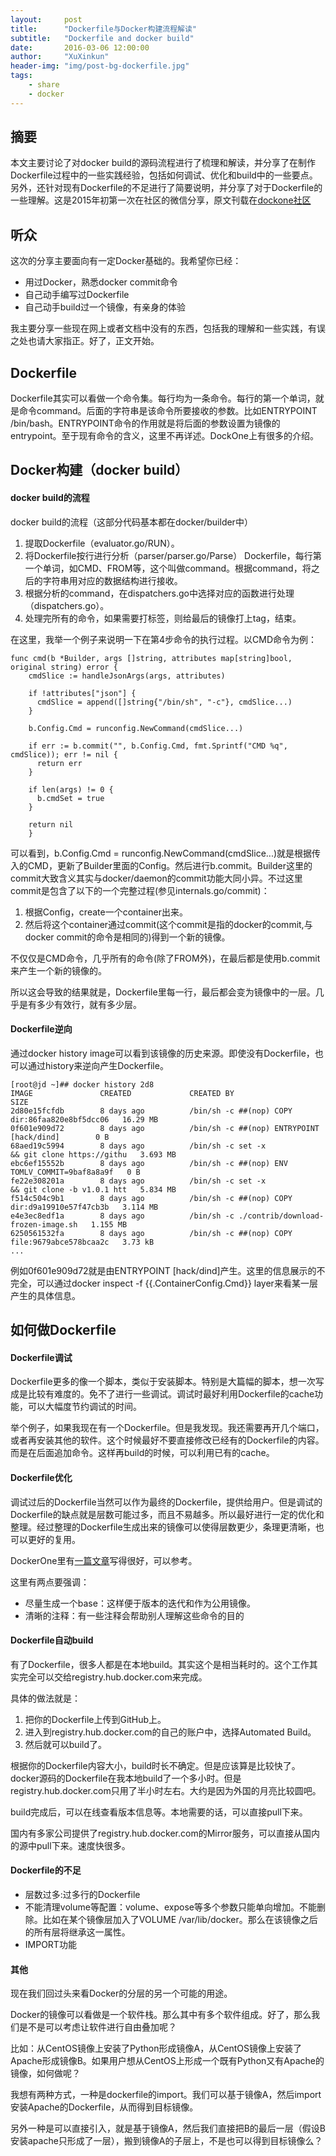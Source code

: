 ```yaml
---
layout:     post
title:      "Dockerfile与Docker构建流程解读"
subtitle:   "Dockerfile and docker build"
date:       2016-03-06 12:00:00
author:     "XuXinkun"
header-img: "img/post-bg-dockerfile.jpg"
tags:
    - share
    - docker
---
```


## 摘要

本文主要讨论了对docker build的源码流程进行了梳理和解读，并分享了在制作Dockerfile过程中的一些实践经验，包括如何调试、优化和build中的一些要点。另外，还针对现有Dockerfile的不足进行了简要说明，并分享了对于Dockerfile的一些理解。这是2015年初第一次在社区的微信分享，原文刊载在[dockone社区](http://dockone.io/article/346)

## 听众

这次的分享主要面向有一定Docker基础的。我希望你已经：

- 用过Docker，熟悉docker commit命令
- 自己动手编写过Dockerfile
- 自己动手build过一个镜像，有亲身的体验

我主要分享一些现在网上或者文档中没有的东西，包括我的理解和一些实践，有误之处也请大家指正。好了，正文开始。

## Dockerfile

Dockerfile其实可以看做一个命令集。每行均为一条命令。每行的第一个单词，就是命令command。后面的字符串是该命令所要接收的参数。比如ENTRYPOINT /bin/bash。ENTRYPOINT命令的作用就是将后面的参数设置为镜像的entrypoint。至于现有命令的含义，这里不再详述。DockOne上有很多的介绍。

## Docker构建（docker build）

#### docker build的流程

docker build的流程（这部分代码基本都在docker/builder中）

1. 提取Dockerfile（evaluator.go/RUN）。
2. 将Dockerfile按行进行分析（parser/parser.go/Parse） Dockerfile，每行第一个单词，如CMD、FROM等，这个叫做command。根据command，将之后的字符串用对应的数据结构进行接收。
3. 根据分析的command，在dispatchers.go中选择对应的函数进行处理（dispatchers.go）。
4. 处理完所有的命令，如果需要打标签，则给最后的镜像打上tag，结束。

在这里，我举一个例子来说明一下在第4步命令的执行过程。以CMD命令为例：

```
func cmd(b *Builder, args []string, attributes map[string]bool, original string) error {
    cmdSlice := handleJsonArgs(args, attributes)
    
    if !attributes["json"] {
      cmdSlice = append([]string{"/bin/sh", "-c"}, cmdSlice...)
    }
    
    b.Config.Cmd = runconfig.NewCommand(cmdSlice...)
    
    if err := b.commit("", b.Config.Cmd, fmt.Sprintf("CMD %q", cmdSlice)); err != nil {
      return err
    }
    
    if len(args) != 0 {
      b.cmdSet = true
    }
    
    return nil
    }
```

可以看到，b.Config.Cmd = runconfig.NewCommand(cmdSlice...)就是根据传入的CMD，更新了Builder里面的Config。然后进行b.commit。Builder这里的commit大致含义其实与docker/daemon的commit功能大同小异。不过这里commit是包含了以下的一个完整过程(参见internals.go/commit)：

1. 根据Config，create一个container出来。
2. 然后将这个container通过commit(这个commit是指的docker的commit,与docker commit的命令是相同的)得到一个新的镜像。

不仅仅是CMD命令，几乎所有的命令(除了FROM外)，在最后都是使用b.commit来产生一个新的镜像的。

所以这会导致的结果就是，Dockerfile里每一行，最后都会变为镜像中的一层。几乎是有多少有效行，就有多少层。

#### Dockerfile逆向

通过docker history image可以看到该镜像的历史来源。即使没有Dockerfile，也可以通过history来逆向产生Dockerfile。

```
[root@jd ~]## docker history 2d8
IMAGE               CREATED             CREATED BY                                      SIZE
2d80e15fcfdb        8 days ago          /bin/sh -c ##(nop) COPY dir:86faa820e8bf5dcc06   16.29 MB
0f601e909d72        8 days ago          /bin/sh -c ##(nop) ENTRYPOINT [hack/dind]        0 B
68aed19c5994        8 days ago          /bin/sh -c set -x                               && git clone https://githu   3.693 MB
ebc6ef15552b        8 days ago          /bin/sh -c ##(nop) ENV TOMLV_COMMIT=9baf8a8a9f   0 B
fe22e308201a        8 days ago          /bin/sh -c set -x                               && git clone -b v1.0.1 htt   5.834 MB
f514c504c9b1        8 days ago          /bin/sh -c ##(nop) COPY dir:d9a19910e57f47cb3b   3.114 MB
e4e3ec8edf1a        8 days ago          /bin/sh -c ./contrib/download-frozen-image.sh   1.155 MB
6250561532fa        8 days ago          /bin/sh -c ##(nop) COPY file:9679abce578bcaa2c   3.73 kB
...
```

例如0f601e909d72就是由ENTRYPOINT [hack/dind]产生。这里的信息展示的不完全，可以通过docker inspect -f {{.ContainerConfig.Cmd}} layer来看某一层产生的具体信息。

## 如何做Dockerfile

#### Dockerfile调试

Dockerfile更多的像一个脚本，类似于安装脚本。特别是大篇幅的脚本，想一次写成是比较有难度的。免不了进行一些调试。调试时最好利用Dockerfile的cache功能，可以大幅度节约调试的时间。

举个例子，如果我现在有一个Dockerfile。但是我发现。我还需要再开几个端口，或者再安装其他的软件。这个时候最好不要直接修改已经有的Dockerfile的内容。而是在后面追加命令。这样再build的时候，可以利用已有的cache。

#### Dockerfile优化

调试过后的Dockerfile当然可以作为最终的Dockerfile，提供给用户。但是调试的Dockerfile的缺点就是层数可能过多，而且不易越多。所以最好进行一定的优化和整理。经过整理的Dockerfile生成出来的镜像可以使得层数更少，条理更清晰，也可以更好的复用。

DockerOne里有[一篇文章](http://dockerone.com/article/255)写得很好，可以参考。

这里有两点要强调：

- 尽量生成一个base：这样便于版本的迭代和作为公用镜像。
- 清晰的注释：有一些注释会帮助别人理解这些命令的目的

#### Dockerfile自动build

有了Dockerfile，很多人都是在本地build。其实这个是相当耗时的。这个工作其实完全可以交给registry.hub.docker.com来完成。

具体的做法就是：

1. 把你的Dockerfile上传到GitHub上。
2. 进入到registry.hub.docker.com的自己的账户中，选择Automated Build。
3. 然后就可以build了。

根据你的Dockerfile内容大小，build时长不确定。但是应该算是比较快了。docker源码的Dockerfile在我本地build了一个多小时。但是registry.hub.docker.com只用了半小时左右。大约是因为外国的月亮比较圆吧。

build完成后，可以在线查看版本信息等。本地需要的话，可以直接pull下来。

国内有多家公司提供了registry.hub.docker.com的Mirror服务，可以直接从国内的源中pull下来。速度快很多。

#### Dockerfile的不足

- 层数过多:过多行的Dockerfile
- 不能清理volume等配置：volume、expose等多个参数只能单向增加。不能删除。比如在某个镜像层加入了VOLUME /var/lib/docker。那么在该镜像之后的所有层将继承这一属性。
- IMPORT功能

#### 其他

现在我们回过头来看Docker的分层的另一个可能的用途。

Docker的镜像可以看做是一个软件栈。那么其中有多个软件组成。好了，那么我们是不是可以考虑让软件进行自由叠加呢？

比如：从CentOS镜像上安装了Python形成镜像A，从CentOS镜像上安装了Apache形成镜像B。如果用户想从CentOS上形成一个既有Python又有Apache的镜像，如何做呢？

我想有两种方式，一种是dockerfile的import。我们可以基于镜像A，然后import安装Apache的Dockerfile，从而得到目标镜像。

另外一种是可以直接引入，就是基于镜像A，然后我们直接把B的最后一层（假设B安装apache只形成了一层），搬到镜像A的子层上，不是也可以得到目标镜像么？
